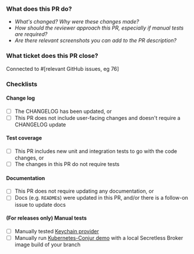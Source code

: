 ### What does this PR do?
- _What's changed? Why were these changes made?_
- _How should the reviewer approach this PR, especially if manual tests are required?_
- _Are there relevant screenshots you can add to the PR description?_

### What ticket does this PR close?
Connected to #[relevant GitHub issues, eg 76]

### Checklists

#### Change log
- [ ] The CHANGELOG has been updated, or
- [ ] This PR does not include user-facing changes and doesn't require a CHANGELOG update

#### Test coverage
- [ ] This PR includes new unit and integration tests to go with the code changes, or
- [ ] The changes in this PR do not require tests

#### Documentation
- [ ] This PR does not require updating any documentation, or
- [ ] Docs (e.g. `README`s) were updated in this PR, and/or there is a follow-on issue to update docs

#### (For releases only) Manual tests
- [ ] Manually tested [Keychain provider](https://github.com/cyberark/secretless-broker/tree/master/test/providers/keychain)
- [ ] Manually run [Kubernetes-Conjur demo](https://github.com/conjurdemos/kubernetes-conjur-demo) with a local Secretless Broker image build of your branch
